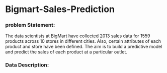 # Bigmart-Sales-Prediction

<h3>problem Statement:</h3>

The data scientists at BigMart have collected 2013 sales
data for 1559 products across 10 stores in different cities.
Also, certain attributes of each product and store have been
defined. The aim is to build a predictive model and predict
the sales of each product at a particular outlet.

<h3>Data Description:</h3
  • Itemjdentifier
Unique product ID
• ltem
_
Weight
Weight of product
• ltem
_
Fat
_
Content
Whether the product is low fat or not
• ltem
_
Visibility
The % of total display area of all products in a
store allocated to the particular product
• ltem
_
Type
The category to which the product belongs
• ltem
_
MRP
Maximum Retail Price (list price) of the product
• Outletjdentifier
Unique store ID
• Outlet
_
Establishment
_
Year
The year in which store was established
• Outlet
_
Size
The size of the store in terms of ground area
covered
• Outlet
_
Location
_
Type
The type of city in which the store is located
• Outlet
_
Type
Whether the outlet is just a grocery store or
some sort of supermarket
• rtem
_
Outlet
_
Sales
Sales of the product in the particular store. This
is the outcome variable to be predicted.
